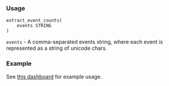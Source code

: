 ### Usage
```
extract_event_counts(
    events STRING
)
```

`events` - A comma-separated events string,
where each event is represented as a string
of unicode chars.

### Example
See [this dashboard](https://sql.telemetry.mozilla.org/dashboard/fenix-events)
for example usage.
